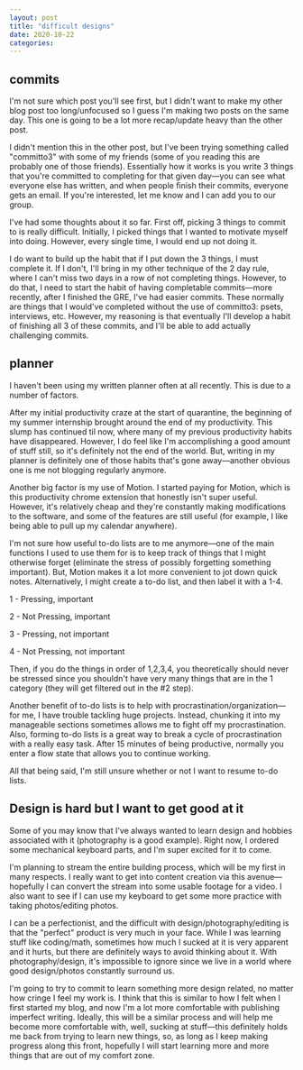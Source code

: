 ```yaml
---
layout: post
title: "difficult designs"
date: 2020-10-22
categories:
---
```

## commits
I'm not sure which post you'll see first, but I didn't want to make my other blog post too long/unfocused so I guess I'm making two posts on the same day. This one is going to be a lot more recap/update heavy than the other post.

I didn't mention this in the other post, but I've been trying something called "committo3" with some of my friends (some of you reading this are probably one of those friends). Essentially how it works is you write 3 things that you're committed to completing for that given day––you can see what everyone else has written, and when people finish their commits, everyone gets an email. If you're interested, let me know and I can add you to our group.

I've had some thoughts about it so far. First off, picking 3 things to commit to is really difficult. Initially, I picked things that I wanted to motivate myself into doing. However, every single time, I would end up not doing it.

I do want to build up the habit that if I put down the 3 things, I must complete it. If I don't, I'll bring in my other technique of the 2 day rule, where I can't miss two days in a row of not completing things. However, to do that, I need to start the habit of having completable commits––more recently, after I finished the GRE, I've had easier commits. These normally are things that I would've completed without the use of committo3: psets, interviews, etc. However, my reasoning is that eventually I'll develop a habit of finishing all 3 of these commits, and I'll be able to add actually challenging commits.

## planner
I haven't been using my written planner often at all recently. This is due to a number of factors.

After my initial productivity craze at the start of quarantine, the beginning of my summer internship brought around the end of my productivity. This slump has continued til now, where many of my previous productivity habits have disappeared. However, I do feel like I'm accomplishing a good amount of stuff still, so it's definitely not the end of the world. But, writing in my planner is definitely one of those habits that's gone away––another obvious one is me not blogging regularly anymore.

Another big factor is my use of Motion. I started paying for Motion, which is this productivity chrome extension that honestly isn't super useful. However, it's relatively cheap and they're constantly making modifications to the software, and some of the features are still useful (for example, I like being able to pull up my calendar anywhere).

I'm not sure how useful to-do lists are to me anymore––one of the main functions I used to use them for is to keep track of things that I might otherwise forget (eliminate the stress of possibly forgetting something important). But, Motion makes it a lot more convenient to jot down quick notes. Alternatively, I might create a to-do list, and then label it with a 1-4.

1 - Pressing, important

2 - Not Pressing, important

3 - Pressing, not important

4 - Not Pressing, not important

Then, if you do the things in order of 1,2,3,4, you theoretically should never be stressed since you shouldn't have very many things that are in the 1 category (they will get filtered out in the #2 step).

Another benefit of to-do lists is to help with procrastination/organization––for me, I have trouble tackling huge projects. Instead, chunking it into my manageable sections sometimes allows me to fight off my procrastination. Also, forming to-do lists is a great way to break a cycle of procrastination with a really easy task. After 15 minutes of being productive, normally you enter a flow state that allows you to continue working.

All that being said, I'm still unsure whether or not I want to resume to-do lists.

## Design is hard but I want to get good at it
Some of you may know that I've always wanted to learn design and hobbies associated with it (photography is a good example). Right now, I ordered some mechanical keyboard parts, and I'm super excited for it to come.

I'm planning to stream the entire building process, which will be my first in many respects. I really want to get into content creation via this avenue––hopefully I can convert the stream into some usable footage for a video. I also want to see if I can use my keyboard to get some more practice with taking photos/editing photos.

I can be a perfectionist, and the difficult with design/photography/editing is that the "perfect" product is very much in your face. While I was learning stuff like coding/math, sometimes how much I sucked at it is very apparent and it hurts, but there are definitely ways to avoid thinking about it. With photography/design, it's impossible to ignore since we live in a world where good design/photos constantly surround us.

I'm going to try to commit to learn something more design related, no matter how cringe I feel my work is. I think that this is similar to how I felt when I first started my blog, and now I'm a lot more comfortable with publishing imperfect writing. Ideally, this will be a similar process and will help me become more comfortable with, well, sucking at stuff––this definitely holds me back from trying to learn new things, so, as long as I keep making progress along this front, hopefully I will start learning more and more things that are out of my comfort zone.
